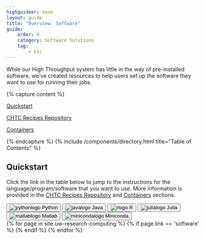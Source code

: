 ```yaml
---
highguideer: none
layout: guide
title: "Overview: Software"
guide:
    order: 0
    category: Software Solutions
    tag:
        - htc
---
```

<script>
function showExcerpt(id, sideDividerClass, buttonId) {
    console.log("Button clicked with ID:", id);
    
    // Hide all excerpts
    var excerpts = document.querySelectorAll('.excerpt');
    excerpts.forEach(function(excerpt) {
        excerpt.style.display = 'none';
    });

    // Show specific excerpt with sidebar
    var specificExcerpt = document.getElementById(id);
    var sideDivider = document.querySelector('.' + sideDividerClass);
    if (specificExcerpt && sideDivider) {
        console.log("Showing excerpt for ID:", id);
        specificExcerpt.style.display = 'block';
        sideDivider.style.display = 'block';
        var btn = document.getElementById(buttonId);
        if (btn) {
            btn.style.backgroundColor ='#F9E6E7'; // Set background color
            btn.style.borderColor = '#B1050B'; // Set border color
        }
    } else {
        console.log("No excerpt found for ID:", id);
    }

    var buttons = document.querySelectorAll('.btn-guide');
    buttons.forEach(function(btn) {
        btn.style.backgroundColor = '#f8f9fa'; // Reset background color
        btn.style.borderColor = '#e2e6ea'; // Reset border color
    });
    // Add button colors to clicked button
    event.currentTarget.style.backgroundColor = '#F9E6E7'; // Set background color on click
    event.currentTarget.style.borderColor = '#B1050B'; // Set border color on click
}

document.addEventListener('DOMContentLoaded', function() {
    // Call showExcerpt function for Python button
    showExcerpt('running-python-jobs', 'side-divider');
});
</script>
<a name="top"></a>
While our High Throughput system has little in the way of pre-installed software, 
we've created resources to help users set up the software they want to use for running their jobs.

{% capture content %}

[Quickstart](#quickstart)

[CHTC Recipes Repository](#chtc-recipes-repository)

[Containers](#containers)

{% endcapture %}
{% include /components/directory.html title="Table of Contents" %}

## Quickstart

Click the link in the table below to jump to the instructions for the language/program/software that you want to use.
More information is provided in the [CHTC Recipes Repository](#chtc-recipes-repository) and [Containers](#containers) sections.

<div class="card-body">
    <button class="btn btn-guide mb-lg-0 active" onclick="showExcerpt('running-python-jobs', 'side-divider')"><img src="/uw-research-computing/guide-icons/python-icon.png" alt="pythonlogo"> Python</button>
    <button class="btn btn-guide mb-lg-0" href="#quickstart" onclick="showExcerpt('running-java-jobs', 'side-divider')"><img src="/uw-research-computing/guide-icons/java-icon.png" alt="javalogo"> Java</button>
    <button class="btn btn-guide mb-lg-0" href="#quickstart" onclick="showExcerpt('running-r-jobs', 'side-divider')"><img src="/uw-research-computing/guide-icons/r-icon.png" alt="rlogo"> R</button>
    <button class="btn btn-guide mb-lg-0" href="#quickstart" onclick="showExcerpt('running-julia-jobs', 'side-divider')"><img src="/uw-research-computing/guide-icons/julia-icon.png" alt="julialogo"> Julia</button>
    <button class="btn btn-guide mb-lg-0" href="#quickstart" onclick="showExcerpt('running-matlab-jobs', 'side-divider')"><img src="/uw-research-computing/guide-icons/matlab-icon.png" alt="matlablogo"> Matlab</button>
    <button class="btn btn-guide mb-lg-0" href="#quickstart" onclick="showExcerpt('create-a-portable-python-installation-with-miniconda', 'side-divider')"><img src="/uw-research-computing/guide-icons/miniconda-icon.png" alt="minicondalogo"> Miniconda</button>
</div>
  <div class="card-body side-divider">
      {% for page in site.uw-research-computing %}
        {% if page.link == 'software' %}
            <div class="excerpt" id="{{ page.title | slugify }}" style="display: none;">
              {{ page.excerpt | markdownify }}
              <a href="{{ page.url }}" style="font-weight: bold; text-decoration: underline;">More Information</a>
            </div>
        {% endif %}
    {% endfor %}
    </div>
